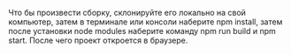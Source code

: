 Что бы произвести сборку, склонируйте его локально на свой компьютер, затем в терминале или консоли наберите npm install, затем после установки node modules наберите команду npm run build и npm start. После чего проект откроется в браузере.
